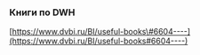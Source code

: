 ### Книги по DWH

[https://www.dvbi.ru/BI/useful-books\#6604----](https://www.dvbi.ru/BI/useful-books#6604----)

